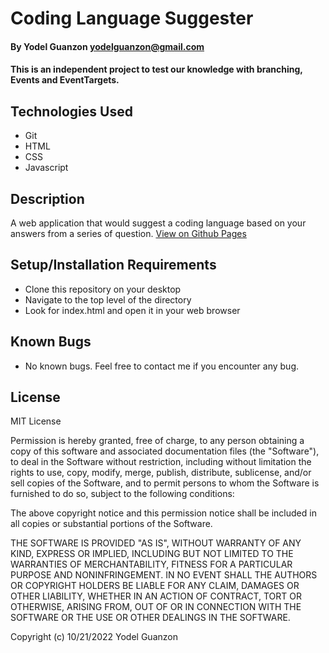 # Coding Language Suggester

#### By Yodel Guanzon <yodelguanzon@gmail.com>

#### This is an independent project to test our knowledge with branching, Events and EventTargets.

## Technologies Used

* Git
* HTML
* CSS
* Javascript

## Description

A web application that would suggest a coding language based on your answers from a series of question.
[View on Github Pages](https://delguanzon.github.io/code-lang-suggester/)
## Setup/Installation Requirements

* Clone this repository on your desktop
* Navigate to the top level of the directory
* Look for index.html and open it in your web browser

## Known Bugs

* No known bugs. Feel free to contact me if you encounter any bug.

## License

MIT License

Permission is hereby granted, free of charge, to any person obtaining a copy
of this software and associated documentation files (the "Software"), to deal
in the Software without restriction, including without limitation the rights
to use, copy, modify, merge, publish, distribute, sublicense, and/or sell
copies of the Software, and to permit persons to whom the Software is
furnished to do so, subject to the following conditions:

The above copyright notice and this permission notice shall be included in all
copies or substantial portions of the Software.

THE SOFTWARE IS PROVIDED "AS IS", WITHOUT WARRANTY OF ANY KIND, EXPRESS OR
IMPLIED, INCLUDING BUT NOT LIMITED TO THE WARRANTIES OF MERCHANTABILITY,
FITNESS FOR A PARTICULAR PURPOSE AND NONINFRINGEMENT. IN NO EVENT SHALL THE
AUTHORS OR COPYRIGHT HOLDERS BE LIABLE FOR ANY CLAIM, DAMAGES OR OTHER
LIABILITY, WHETHER IN AN ACTION OF CONTRACT, TORT OR OTHERWISE, ARISING FROM,
OUT OF OR IN CONNECTION WITH THE SOFTWARE OR THE USE OR OTHER DEALINGS IN THE
SOFTWARE.

Copyright (c) 10/21/2022 Yodel Guanzon